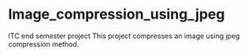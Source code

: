 # Image_compression_using_jpeg
ITC end semester project
This project compresses an image using jpeg compression method.
